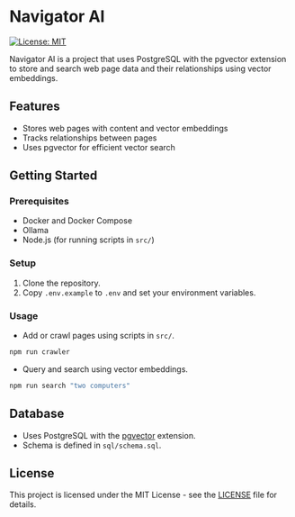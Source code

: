 # Navigator AI

[![License: MIT](https://img.shields.io/badge/License-MIT-yellow.svg)](https://opensource.org/licenses/MIT)

Navigator AI is a project that uses PostgreSQL with the pgvector extension to store and search web page data and their relationships using vector embeddings.

## Features
- Stores web pages with content and vector embeddings
- Tracks relationships between pages
- Uses pgvector for efficient vector search

## Getting Started

### Prerequisites
- Docker and Docker Compose
- Ollama
- Node.js (for running scripts in `src/`)

### Setup
1. Clone the repository.
2. Copy `.env.example` to `.env` and set your environment variables.

### Usage
- Add or crawl pages using scripts in `src/`.
```sh
npm run crawler
```
- Query and search using vector embeddings.
```sh
npm run search "two computers"
```

## Database
- Uses PostgreSQL with the [pgvector](https://github.com/pgvector/pgvector) extension.
- Schema is defined in `sql/schema.sql`.

## License
This project is licensed under the MIT License - see the [LICENSE](LICENSE) file for details.
